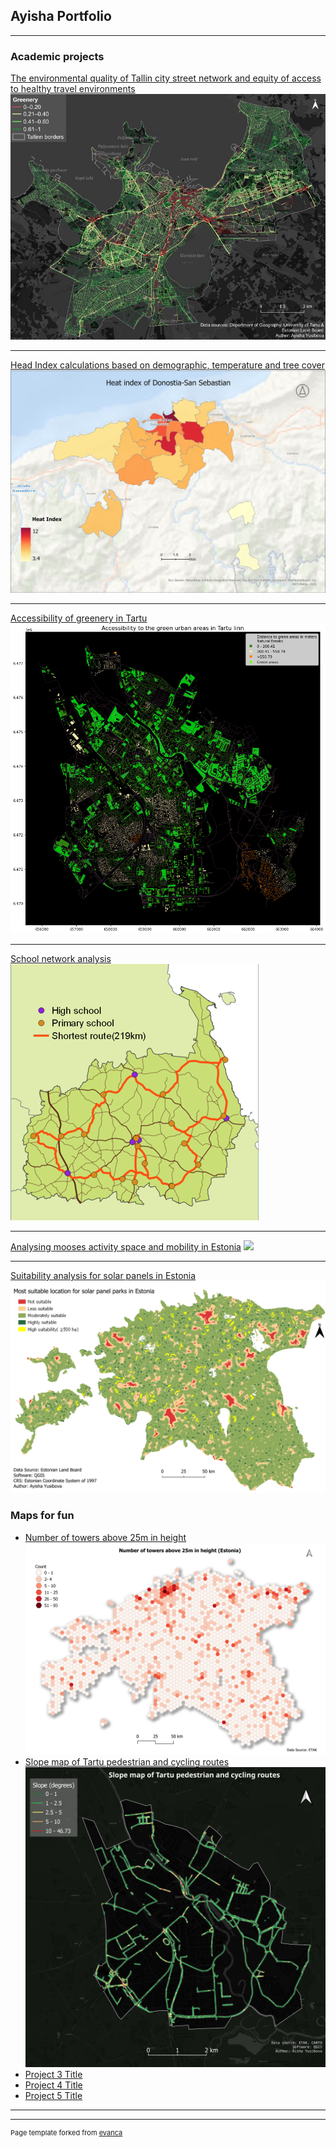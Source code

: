 ## Ayisha Portfolio

---

### Academic projects 

[The environmental quality of Tallin city street network and equity of access to healthy travel environments](README)
<img src="images/image_2024-02-01_223748180.png"/>

---
[Head Index calculations based on demographic, temperature and tree cover](/project_page.md)
<img src="images/Heat_index.jpg"/>

---
[Accessibility of greenery in Tartu](/sample_page1)
<img src="images/Tartu greenery.png"/>

---
[School network analysis](shcool_network.md)
<img src="images/schools.png"/>

---
[Analysing mooses activity space and mobility in Estonia](project_page3.md)
<img src="images/moose_movement123.png"/>

---
[Suitability analysis for solar panels in Estonia](suitability.md)
<img src="images/suitability.png"/>


### Maps for fun

- [Number of towers above 25m in height](images/25M_height_.png)
  <img src="images/25M_height_.png"/>
- [Slope map of Tartu pedestrian and cycling routes](images/tartu_network_slope___.png)
  <img src="images/tartu_network_slope___.png"/>
- [Project 3 Title](http://example.com/)
- [Project 4 Title](http://example.com/)
- [Project 5 Title](http://example.com/)

---




---
<p style="font-size:11px">Page template forked from <a href="https://github.com/evanca/quick-portfolio">evanca</a></p>
<!-- Remove above link if you don't want to attibute -->
